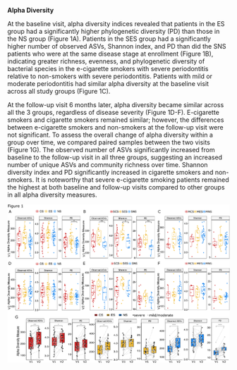 **Alpha Diversity**

At the baseline visit, alpha diversity indices revealed that patients in the ES group had a significantly higher phylogenetic diversity (PD) than those in the NS group (Figure 1A). Patients in the SES group had a significantly higher number of observed ASVs, Shannon index, and PD than did the SNS patients who were at the same disease stage at enrollment (Figure 1B), indicating greater richness, evenness, and phylogenetic diversity of bacterial species in the e-cigarette smokers with severe periodontitis relative to non-smokers with severe periodontitis. Patients with mild or moderate periodontitis had similar alpha diversity at the baseline visit across all study groups (Figure 1C). 


At the follow-up visit 6 months later, alpha diversity became similar across all the 3 groups, regardless of disease severity (Figure 1D-F). E-cigarette smokers and cigarette smokers remained similar; however, the differences between e-cigarette smokers and non-smokers at the follow-up visit were not significant. 
To assess the overall change of alpha diversity within a group over time, we compared paired samples between the two visits (Figure 1G). The observed number of ASVs significantly increased from baseline to the follow-up visit in all three groups, suggesting an increased number of unique ASVs and community richness over time. Shannon diversity index and PD significantly increased in cigarette smokers and non-smokers. It is noteworthy that severe e-cigarette smoking patients remained the highest at both baseline and follow-up visits compared to other groups in all alpha diversity measures.


![Alpha](https://github.com/Fangxi-Xu/E-cigarettes_Saliva_Microbiome/blob/main/Alpha_Diversity/Figure1_alpha.png)




